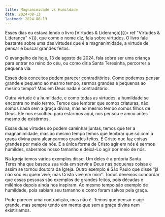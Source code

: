 ```yaml
---
title: Magnanimidade vs Humildade
date: 2024-08-13
lastmod: 2024-08-13
---
```


Esses dias eu estava lendo o livro
[Virtudes & Liderança]({{< ref "Virtudes & Liderança" >}}), que como o nome diz,
fala sobre virtudes. O livro fala bastante sobre uma das virtudes que é a
magnanimidade, a virtude de pensar e buscar grandes feitos.

O evangelho de hoje, 13 de agosto de 2024, fala sobre ser uma criança para
entrar no reino do céu, ou como diria Santa Teresinha, percorrer a pequena via.

Esses dois conceitos podem parecer contraditórios. Como podemos pensar grande e
pequeno ao mesmo tempo, sermos grandes e pequenos ao mesmo tempo? Mas em Deus
nada é contraditório.

Outra virtude é a humildade, e como todas as virtudes, a humildade se encontra
no meio termo. Temos que lembrar que somos criaturas, não somos nada sem a graça
divina, mas ao mesmo tempo somos filhos de Deus. Ele nos escolheu para estarmos
aqui, nos pensou e amou antes mesmo de existirmos.

Essas duas virtudes só podem caminhar juntas, temos que ter a magnanimidade, mas
ao mesmo tempo temos que lembrar que só com a graça divina para alcançarmos
grandes feitos. É Cristo que faz coisas grandes por meio de nós. E a única forma
de Cristo agir em nós é sermos humildes, sabermos nosso tamanho e deixá-Lo agir
por meio de nós.

Na Igreja temos vários exemplos disso. Um deles é a própria Santa Teresinha que
baseou sua vida em servir a Deus nas pequenas coisas e assim se tornou doutora
da Igreja. Outro exemplo é São Paulo que disse "já não sou eu quem vive, mas
Cristo vive em mim". Todos devemos concordar que essas pessoas são exemplos de
grandes feitos, pois décadas e milênios depois ainda nos inspiram. Ao mesmo
tempo são exemplo de humildade, pois sabiam seu tamanho e como foram salvos pela
graça.

Pode parecer uma contradição, mas não é. Temos que pensar e agir grande, mas
sempre tendo em mente que sem a graça divina nem existiriamos.
